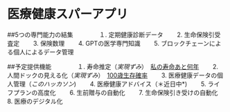 # 医療健康スパーアプリ

##5つの専門能力の結集　　
　　１. 定期健康診断データ　　
 2. 生命保険引受査定　　
 3. 保険数理　　
 4. GPTの医学専門知識　　
 5. ブロックチェーンによる個人によるデータ管理　　　　

##予定提供機能　　
　　１. 寿命推定（*実現ずみ*）　[私の寿命あと何年](https://insharerance.com/gv/jyumyo)　　
 2. 人間ドックの見える化（*実現ずみ*）　[100歳生存確率](https://insharerance.com/gv/jyumyo)　　
 3. 医療健康データの個人管理（*このハッカソン*)　　
 4. 医療健康アドバイス（＊近日中*)　　
 5. ライフプランの高度化　　
 6. 生前贈与の自動化　　
 7. 生命保険引き受けの自動化　　
 8. 医療のデジタル化　　
 
 

